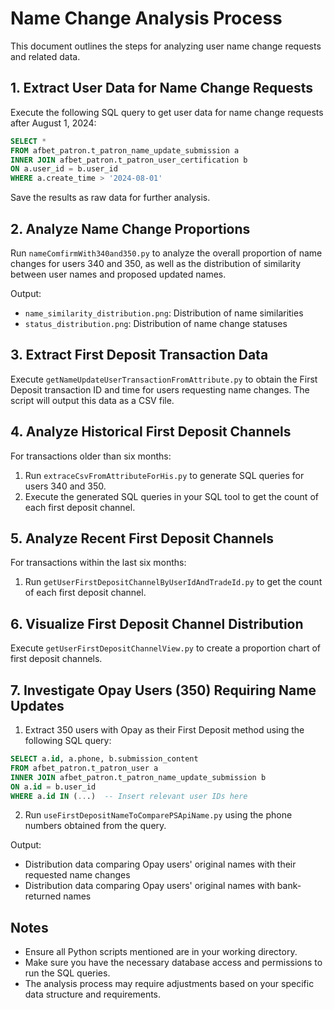 # Name Change Analysis Process

This document outlines the steps for analyzing user name change requests and related data.

## 1. Extract User Data for Name Change Requests

Execute the following SQL query to get user data for name change requests after August 1, 2024:

```sql
SELECT * 
FROM afbet_patron.t_patron_name_update_submission a 
INNER JOIN afbet_patron.t_patron_user_certification b 
ON a.user_id = b.user_id 
WHERE a.create_time > '2024-08-01'
```

Save the results as raw data for further analysis.

## 2. Analyze Name Change Proportions

Run `nameComfirmWith340and350.py` to analyze the overall proportion of name changes for users 340 and 350, as well as the distribution of similarity between user names and proposed updated names.

Output:
- `name_similarity_distribution.png`: Distribution of name similarities
- `status_distribution.png`: Distribution of name change statuses

## 3. Extract First Deposit Transaction Data

Execute `getNameUpdateUserTransactionFromAttribute.py` to obtain the First Deposit transaction ID and time for users requesting name changes. The script will output this data as a CSV file.

## 4. Analyze Historical First Deposit Channels

For transactions older than six months:
1. Run `extraceCsvFromAttributeForHis.py` to generate SQL queries for users 340 and 350.
2. Execute the generated SQL queries in your SQL tool to get the count of each first deposit channel.

## 5. Analyze Recent First Deposit Channels

For transactions within the last six months:
1. Run `getUserFirstDepositChannelByUserIdAndTradeId.py` to get the count of each first deposit channel.

## 6. Visualize First Deposit Channel Distribution

Execute `getUserFirstDepositChannelView.py` to create a proportion chart of first deposit channels.

## 7. Investigate Opay Users (350) Requiring Name Updates

1. Extract 350 users with Opay as their First Deposit method using the following SQL query:

```sql
SELECT a.id, a.phone, b.submission_content 
FROM afbet_patron.t_patron_user a 
INNER JOIN afbet_patron.t_patron_name_update_submission b 
ON a.id = b.user_id 
WHERE a.id IN (...)  -- Insert relevant user IDs here
```

2. Run `useFirstDepositNameToComparePSApiName.py` using the phone numbers obtained from the query.

Output:
- Distribution data comparing Opay users' original names with their requested name changes
- Distribution data comparing Opay users' original names with bank-returned names

## Notes

- Ensure all Python scripts mentioned are in your working directory.
- Make sure you have the necessary database access and permissions to run the SQL queries.
- The analysis process may require adjustments based on your specific data structure and requirements.